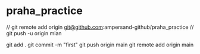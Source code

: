 # praha_practice
// git remote add origin git@github.com:ampersand-github/praha_practice
// git push -u origin mian

git add .
git commit -m "first"
git push origin main
git remote add origin main
